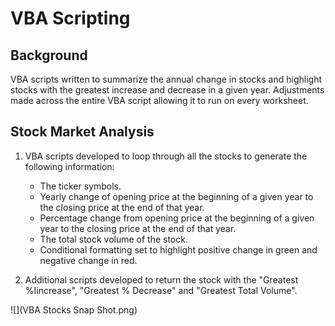 # VBA Scripting

## Background

VBA scripts written to summarize the annual change in stocks and highlight stocks with the greatest increase and decrease in a given year.  Adjustments made across the entire VBA script allowing it to run on every worksheet.

## Stock Market Analysis

1. VBA scripts developed to loop through all the stocks to generate the following information:

    * The ticker symbols.
    * Yearly change of opening price at the beginning of a given year to the closing price at the end of that year.
    * Percentage change from opening price at the beginning of a given year to the closing price at the end of that year.
    * The total stock volume of the stock.
    * Conditional formatting set to highlight positive change in green and negative change in red.

2. Additional scripts developed to return the stock with the "Greatest %Iincrease", "Greatest % Decrease" and "Greatest Total Volume". 


![](VBA Stocks Snap Shot.png)





